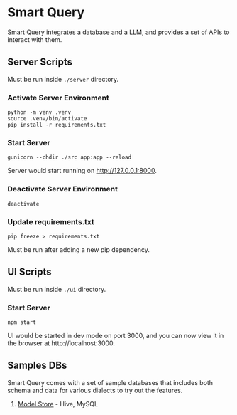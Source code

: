 # Smart Query

Smart Query integrates a database and a LLM, and provides a set of APIs to interact with them.

## Server Scripts

Must be run inside `./server` directory.

### Activate Server Environment
```
python -m venv .venv
source .venv/bin/activate
pip install -r requirements.txt
```
### Start Server
```
gunicorn --chdir ./src app:app --reload
```

Server would start running on http://127.0.0.1:8000.

### Deactivate Server Environment
```
deactivate
```

### Update requirements.txt

```
pip freeze > requirements.txt
```
Must be run after adding a new pip dependency.

## UI Scripts

Must be run inside `./ui` directory.

### Start Server

```
npm start
```

UI would be started in dev mode on port 3000, and you can now view it in the browser at http://localhost:3000.

## Samples DBs

Smart Query comes with a set of sample databases that includes both schema and data for various dialects to try out the features.

1. [Model Store](./sample_dbs/model_store/README.md) - Hive, MySQL
